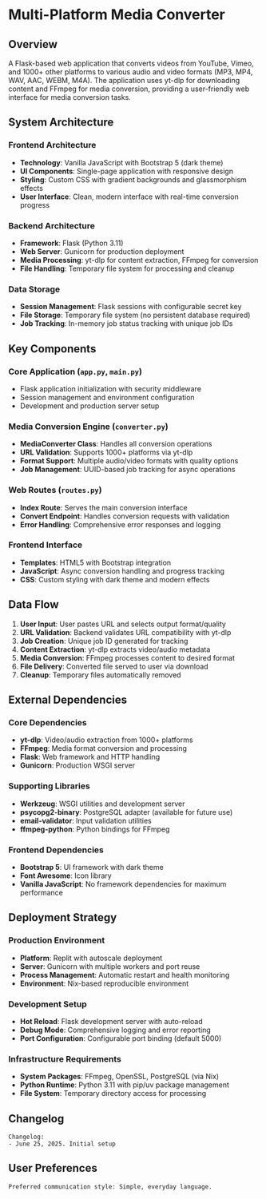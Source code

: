 # Multi-Platform Media Converter

## Overview

A Flask-based web application that converts videos from YouTube, Vimeo, and 1000+ other platforms to various audio and video formats (MP3, MP4, WAV, AAC, WEBM, M4A). The application uses yt-dlp for downloading content and FFmpeg for media conversion, providing a user-friendly web interface for media conversion tasks.

## System Architecture

### Frontend Architecture
- **Technology**: Vanilla JavaScript with Bootstrap 5 (dark theme)
- **UI Components**: Single-page application with responsive design
- **Styling**: Custom CSS with gradient backgrounds and glassmorphism effects
- **User Interface**: Clean, modern interface with real-time conversion progress

### Backend Architecture
- **Framework**: Flask (Python 3.11)
- **Web Server**: Gunicorn for production deployment
- **Media Processing**: yt-dlp for content extraction, FFmpeg for conversion
- **File Handling**: Temporary file system for processing and cleanup

### Data Storage
- **Session Management**: Flask sessions with configurable secret key
- **File Storage**: Temporary file system (no persistent database required)
- **Job Tracking**: In-memory job status tracking with unique job IDs

## Key Components

### Core Application (`app.py`, `main.py`)
- Flask application initialization with security middleware
- Session management and environment configuration
- Development and production server setup

### Media Conversion Engine (`converter.py`)
- **MediaConverter Class**: Handles all conversion operations
- **URL Validation**: Supports 1000+ platforms via yt-dlp
- **Format Support**: Multiple audio/video formats with quality options
- **Job Management**: UUID-based job tracking for async operations

### Web Routes (`routes.py`)
- **Index Route**: Serves the main conversion interface
- **Convert Endpoint**: Handles conversion requests with validation
- **Error Handling**: Comprehensive error responses and logging

### Frontend Interface
- **Templates**: HTML5 with Bootstrap integration
- **JavaScript**: Async conversion handling and progress tracking
- **CSS**: Custom styling with dark theme and modern effects

## Data Flow

1. **User Input**: User pastes URL and selects output format/quality
2. **URL Validation**: Backend validates URL compatibility with yt-dlp
3. **Job Creation**: Unique job ID generated for tracking
4. **Content Extraction**: yt-dlp extracts video/audio metadata
5. **Media Conversion**: FFmpeg processes content to desired format
6. **File Delivery**: Converted file served to user via download
7. **Cleanup**: Temporary files automatically removed

## External Dependencies

### Core Dependencies
- **yt-dlp**: Video/audio extraction from 1000+ platforms
- **FFmpeg**: Media format conversion and processing
- **Flask**: Web framework and HTTP handling
- **Gunicorn**: Production WSGI server

### Supporting Libraries
- **Werkzeug**: WSGI utilities and development server
- **psycopg2-binary**: PostgreSQL adapter (available for future use)
- **email-validator**: Input validation utilities
- **ffmpeg-python**: Python bindings for FFmpeg

### Frontend Dependencies
- **Bootstrap 5**: UI framework with dark theme
- **Font Awesome**: Icon library
- **Vanilla JavaScript**: No framework dependencies for maximum performance

## Deployment Strategy

### Production Environment
- **Platform**: Replit with autoscale deployment
- **Server**: Gunicorn with multiple workers and port reuse
- **Process Management**: Automatic restart and health monitoring
- **Environment**: Nix-based reproducible environment

### Development Setup
- **Hot Reload**: Flask development server with auto-reload
- **Debug Mode**: Comprehensive logging and error reporting
- **Port Configuration**: Configurable port binding (default 5000)

### Infrastructure Requirements
- **System Packages**: FFmpeg, OpenSSL, PostgreSQL (via Nix)
- **Python Runtime**: Python 3.11 with pip/uv package management
- **File System**: Temporary directory access for processing

## Changelog

```
Changelog:
- June 25, 2025. Initial setup
```

## User Preferences

```
Preferred communication style: Simple, everyday language.
```